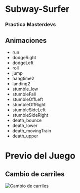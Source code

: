 <h1>Subway-Surfer</h1>
<h3>Practica Masterdevs</h3>
<h2>Animaciones</h2>
<ul>
<li>run</li>
<li>dodgeRight</li>
<li>dodgeLeft</li>
<li>roll</li>
<li>jump</li>
<li>hangtime2</li>
<li>landing2</li>
<li>stumble_low</li>
<li>stumbleFall</li>
<li>stumbleOffLeft</li>
<li>stumbleOffRight</li>
<li>stumbleSideLeft</li>
<li>stumbleSideRight</li>
<li>death_bounce</li>
<li>death_lower</li>
<li>death_movingTrain</li>
<li>death_upper</li>
</ul>
<h1>Previo del Juego</h1>
<h2>Cambio de carriles</h2>

![Cambio de carriles](https://github.com/user-attachments/assets/1d738d14-ad38-4472-b234-980c1a60264e)
